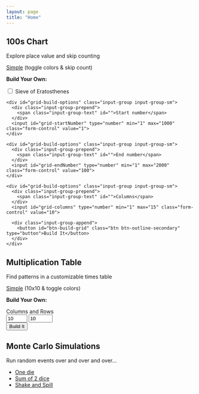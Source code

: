 ```yaml
---
layout: page
title: "Home"
---
```

<div class="container">

  <!--100s Grid -->

  <h2>
    100s Chart
  </h2>
  <p class="description">Explore place value and skip counting</p>
  <p><a href="/100_chart/grid.php">Simple</a> (<span class="accent-text">toggle colors & skip count</span>)</p>
  <p><b>Build Your Own:</b></p>
  <div class="container">
    <div class="custom-control custom-checkbox">
      <input type="checkbox" class="custom-control-input" id="eratosthenes">
      <label class="custom-control-label" for="eratosthenes">Sieve of Eratosthenes</label>
    </div>

    <div id="grid-build-options" class="input-group input-group-sm">
      <div class="input-group-prepend">
        <span class="input-group-text" id="">Start number</span>
      </div>
      <input id="grid-startNumber" type="number" min="1" max="1000" class="form-control" value="1">
    </div>

    <div id="grid-build-options" class="input-group input-group-sm">
      <div class="input-group-prepend">
        <span class="input-group-text" id="">End number</span>
      </div>
      <input id="grid-endNumber" type="number" min="1" max="2000" class="form-control" value="100">
    </div>

    <div id="grid-build-options" class="input-group input-group-sm">
      <div class="input-group-prepend">
        <span class="input-group-text" id="">Columns</span>
      </div>
      <input id="grid-columns" type="number" min="1" max="15" class="form-control" value="10">

      <div class="input-group-append">
        <button id="btn-build-grid" class="btn btn-outline-secondary" type="button">Build It</button>
      </div>
    </div>
  </div>
  <!--
    <p><a href="#">Basic, clickable</a></p>
    <p><a href="#">Multiples, clickable</a></p>
    <p><a href="#">Sieve of Eratosthenes</a></p>
    <p><a href="#">Hideable numbers</a></p>
    <p><a href="#">Customizable dimensions</a></p>
-->





  <!--Multiplication Table-->

  <h2>
    Multiplication Table
  </h2>
  <p class="description">Find patterns in a customizable times table</p>
  <p><a href="/mult_table/mult_table.php">Simple</a> (<span class="accent-text">10x10 & toggle colors</span>)</p>
  <p><b>Build Your Own:</b></p>
  <div class="container">
    <div id="mult-table-build-options" class="input-group input-group-sm">
      <div class="input-group-prepend">
        <span class="input-group-text" id="">Columns and Rows</span>
      </div>
      <input id="mult-table-columns" type="number" min="1" max="15" class="form-control" value="10">
      <input id="mult-table-rows" type="number" min="1" max="200" class="form-control" value="10">
      <div class="input-group-append">
        <button id="btn-build-mult-table" class="btn btn-outline-secondary" type="button">Build It</button>
      </div>
    </div>
  </div>
  <!--
<p><a href="#">Basic, clickable</a></p>
<p><a href="#">Sum of clicked numbers</a></p>
<p><a href="#">Customizable dimensions</a></p>
-->





  <!--Monte Carlo Simulations-->

  <h2>
    Monte Carlo Simulations
  </h2>
  <p class="description">Run random events over and over and over...</p>
  <ul>
    <li><a href="montecarlo/one_die.html">One die</a></li>
    <li><a href="montecarlo/two_dice.html">Sum of 2 dice</a></li>
    <li><a href="montecarlo/shake_and_spill.html">Shake and Spill</a></li>
  </ul>

  <!--The Future-->
  <!-- <h2>
    The Future
  </h2>
  <p class="description">Unbuilt ideas</p>
  <ul>
    <li>Mark multiples after skip-counting (<span class="accent-text">100 grid</span>)</li>
    <li>Customize number of columns (<span class="accent-text">100 grid</span>)</li>
    <li>Make numbers hideable for puzzles (<span class="accent-text">100 grid</span>)</li>
    <li>Operate on highlighted numbers (<span class="accent-text">100 grid</span> + <span
        class="accent-text">Multiplication Table</span>)</>
    <li>Sum of 3 dice (<span class="accent-text">Monte Carlo</span>)</li>
    <li>Poker hands (<span class="accent-text">Monte Carlo</span>)</li>
    <li>Blackjack (<span class="accent-text">Monte Carlo</span>)</li>
    <li>Roulette (<span class="accent-text">Monte Carlo</span>)</li>
    <li>Broken calculators (<span class="accent-text">New</span>)</li>
    <li><a
        href="https://www.google.com/search?q=subitizing+cards&tbm=isch&source=iu&ictx=1&fir=1E4oUwfIzjQ04M%253A%252CvvcKvruS3fjTIM%252C_&usg=__N_iX8ooaSwIX-t6WAlQXkM3G5l4%3D&sa=X&ved=0ahUKEwj3-4DQqcfbAhUmiVQKHa3UA3UQ9QEIUDAH#imgrc=1E4oUwfIzjQ04M:">Dot
        Pattern Generator for Subitizing
      </a> (<span class="accent-text">New</span>)</li>
    <li><a href="https://en.wikipedia.org/wiki/Caesar_cipher">Visual Caeser Cipher</a> (<span
        class="accent-text">New</span>)</li>
    <li><a href="https://en.wikipedia.org/wiki/Ulam_spiral">Ulam's Spiral</a> (<span class="accent-text">New</span>)
    </li>
    <li><a href="https://www.illustrativemathematics.org/content-standards/tasks/938">Interactive Locker Problem</a>
      (<span class="accent-text">New</span>)</li>
    <li><a href="https://en.wikipedia.org/wiki/Collatz_conjecture">Collatz Conjecture</a> (<span
        class="accent-text">New</span>)</li>
  </ul>
</div> -->